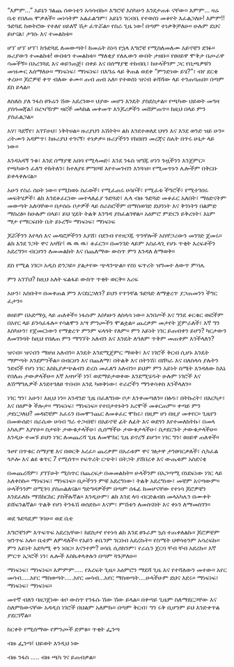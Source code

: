 
“እምም...” አይኔን ገልጨ ሰውነቴን አሳሳብኩ። እግሮቼ እስካሁን እንደታጠፉ ናቸው። እምም... ዛሬ ቤቴ የበለጠ ሞቃለች። መነሳትም አልፈልግም፣ አይኔን ገርብቤ የተወሰነ መቆየት እፈልጋለሁ! እምም!!  ጉድጓዴ ከወትሮው የተለየ ሀይለኛ ሽታ ፈጥሯል። የስራ ጊዜ ነው! በጣም ተነቃቅቻለሁ። ሁሉም ደህና ይሆናል፣ ታገሱ እና ተመልከቱ።

ሆፕ ሆፕ ሆፕ፣ ከጉድጓዴ ለመውጣት፤ ከመሬት ስነሳ የኋላ እግሮቼ የሚስለመለሙ አይኖቼን ደገፉ። ዙሪያውን ተመልከቱ! ውበቱን ተመልከቱ። ማለቂያ የለሌውን ውበት ታዘቡ። የፀሀይዋ ሞቅታ በጮራዋ ሳመችኝ። በአረንጓዴ እና ወይንጠጅ፣ በቀይ እና በሰማያዊ ተከብቤ፣ ከሁላችንም ጋር የቢጫዎቹን መዝሙር እሰማለሁ። ማነፍነፍ፣ ማነፍነፍ፣ በእግሬ ላይ ቅጠል ወደቀ “ምንድነው ይሄ?”፣ ብየ ደርቄ ቀረሁ። ጆሮዎቼ ቀጥ ብለው ቆሙ። ጠብ ጠብ አለ። የተወሰነ ዝናብ ቆሻሻው ላይ ተንጠባጠበ። በጣም ደስ ይላል።

ለስለስ ያለ ንፋስ ፀጉሬን ሽው አደረገው። ህያው መሆን እንዴት ያስደስታል። የጫካው ህይወት መዓዛ ያስጎመጃል፤ በረዣዥም ዛፎች መካከል መቀመጥ እንጆሪዎችን መሸምጠጥ። ከዚህ በላይ ምን ያስፈልጋል።

አሃ፣ ጓደኛየ፣ አገኘሁህ፣ ነቅትሀል። ዙሪያህን አሽትት። ልክ እንደተወለደ ህፃን እና እንደ ወንድ ዝይ ሁን። ሪትሙን አዳምጥ፣ ከዙሪያህ ተገናኝ፣ ተነቃቃ። ዙሪያችንን የከበበን መረጃና ስሌት በጥሩ ሁኔታ ላይ ነው።

እንዳአዳኝ ንቁ፣ እንደ ሰማያዊ አበባ የሚላመድ፣ እንደ ንፋስ ዝግጁ ሆነን ጉዟችንን እንጀምር። የጫካውን ፈለግ ተከትለን፣ ከተለያዩ ምግቦቹ እየተመገብን እንጓዝ። የሚመጥኑን ሌሎችም በቅርቡ ይቀላቀሉናል። 

አሁን የስራ ሰዐት ነው። የሚከወኑ ስራወች፣ የሚፈጠሩ ሀሳቦች፣ የሚፈቱ ችግሮች፣ የሚተገበሩ መፍትሄዎች፣ ልክ እንደቆፈርነው መተላለፊያ ጉድጓድ፣ ሌላ ብዙ ጉድጓድ መቆፈር አለበት፣ ማዕድናትም መውጣት አለባቸው። በታሰሱ ቦታዎች ላይ ስራስሮችም በማስወገድ ደህንነት እና ቅንነትን በልምድ ማስረፅ። ከሁሉም በላይ፣ ይህ ሂደት ትልቅ እንግዳ ያስፈልገዋል። አዕምሮ ምድርን ይቅረፃት፣ እኔም ማታ የማርፍበት ቤት ይኑረኝ። ማነፍነፍ፣ ማነፍነፍ

ጆሯችንን እየላሰ እና መዳፎቻችንን እያሸ፣ በደንብ የተዘጋጁ ጥንቸሎች አስቸጋሪውን መንገድ ጀመሩ። ልክ እንደ ንጋት ዋና አዛዥ፤ ዉ ዉ ዉ፣ ቆፈርን። በመንገድ ላይም አስፈላጊ የሆኑ ጥቂት እረፍቶችን አደረግን። ብርሀንን ለመመልከት እና በጨለማው ውስጥ ምን  እንዳለ ለማወቅ።

ደስ የሚል ነገር። አዲስ ድንጋይ። ያልታየው ጭላንጭል። የስነ ፍጥረት ዝግመተ ለውጥ ምሳሌ

ምን አገኘህ? ከዚህ አለት ፍልፋይ ውስጥ ጥቂት ወርቅ። አሪፍ

አሁን፣ አስቡት። በመቀጠል ምን እናደርጋለን? ይህን የጥንቸል ጉድጓድ ለማቋረጥ ያጋጠመንን ችግር ፈታን።

ፀሀይም በአድማሷ ላይ ጠለቀች። ነፋሱም እስካሁን ለስላሳ ነው። አንበጦች እና ግንደ ቆርቁር ወፎችም በአየር ላይ ይንሳፈፋሉ። የሳልሞን አሣ ምንጮችን ሞልቷል። ጨረቃም መታየት ጀምራለች፣ እኛ ግን እስካሁን፣ የጀመርነውን የማቋረጥ ምንም ፍላጎት የለም። ምን አይነት ነገር ይጠብቀን ይሆን? ካርታውን ለመገንባት ከዚህ የበለጠ ምን ማግኘት አለብን እና እንዴት ለዓለም ጥቅም መጠቀም እንችላለን? 

ዝናብ። ዝናብን ማዘዝ አለብን። እንዴት እንደሚጀምር ማወቅ፣ እና ነገሮች ቅርብ ሲሆኑ እንዴት ማምጣት እንደምንችል። በብርሀን እና በጨለማ፣ በትልቅ እና በትንሽ፣ በሸካራ እና በለስላሳ ያሉትን ንድፎች የሆነ ነገር እስኪያቃጭልብን ድረስ መፈለግ አለብን። ይህም ምን አይነት ስሜት እንዳለው ከእኔ የበለጠ ታውቃላችሁ። እኛ አዛዦች ነን፤ ወደማይታወቀው እንደሚሄዱት ሁሉም ነገሮች እና ለሽማግሌዎች እንደተገለፀ ጥበብ። አንዴ ካወቅነው፣ ተራሮችን ማንቀሳቀስ እንችላለን።

ነገር ግን፣ አሁን፣ እዚህ ነን። አንዳንድ ጊዜ በፈለግነው ቦታ እንቀመጣለን። በፅዱ፣ በትኩረት፣ በእርካታ፣ እና በዕምቅ ችሎታ። ማነፍነፍ፣ ማነፍነፍ። የተበታተኑትን አረሞች መቆርጠም። ቀጣይ ምን ታደርጋለህ? መዳፎቼም አፈሩን በመሞንጨር ለመቆፈር ሞከሩ፣ በዚም ሆነ በዚያ መቀየር። ጊዜየን በመውሰድ፣ በራሴው ሀሳብ ግራ ተጋብቼ፣ በአይኖቼ ፊት ለፊት እና ወደጎን እየተመለከትኩ፣ በመላ አካሌም እያየሁ። ስታዩት ታውቁታላችሁ፣ ሲሰማችሁ ታውቁታላችሁ፣ ስታደርጉት ታውቁታላችሁ። እንዲሁ ተመኙ ይህን ነገር ለመጨረሻ ጊዜ ለመሞከር ጊዜ ይኖረኝ ይሆን። ነገር ግን፣ ፀሀይዋ ጠለቀች።

ጉዞየ በጥቁር ሰማያዊ እና በወርቅ አረፈ። ጨረቃም በአራቱም ዋና ገፅታዋ ታንፀባርቃለች፣ ሲካፈል ጎዶሎ እና ልዩ ቁጥር 7 የሚሰጥ። የፍጥረት ርጭት፣ በትጋት ያሸበረቀ እና ውጤቱም አስደናቂ

በመጨረሻም፣ ያገኘሁት ሚስጥር በጨረፍታ በመመልከት። ሁላችንም በአጋጣሚ በነደፍነው ነገር ላይ አለቀስኩ። ማነፍነፍ፣ ማነፍነፍ። ቤታችንን ምቹ አደረግነው፣ ትልቅ አደረግነው፣ መቼም አናጣውም። ሁላችንንም በሚገባ ያስጠልለናል። ግድግዳዎችም በጣም ሰፋፊ ከመሆናቸው የተነሳ ጆሮዎቼን እንደፈለኩ ማሽከርከር ያስችሉኛል። እንዲሁም፣ ልክ እንደ ላባ ብርድልብስ መላአካሌን በሙቀት ይሸፍንልኛል። ጥልቅ የሆነ ትንፋሽ ወሰድኩ። እናም፣ ምሽቱን ለመሰናበት እና ቀኑን ለማመስገን።

ወደ ጉድጓዴም ገባሁ። ወደ ቤቴ

እግሮቼንም እጥፍጥፍ አደረኳቸው፣ ከደስታየ የተነሳ ልክ እንደ ፀጉራም ኳስ ተጠቀለልኩ።  ጆሮዎቼም ዝንጥፍ አሉ። ቤቴም ለምዳለች። የአይን ቆቤንም ገርበብ አደረኩት። የስሜት ህዋሳቴንም አሳረፍኩ። ምን አይነት አድካሚ ቀን ነበር። እናንተም? ሀሳቤ ሲሰክንም፣ የራሴን ጀርባ ቸብ ቸብ አደረኩ። እኛ  ምርጥ አጋሮች ነን፣ ሌሎች እስኪቀላቀሉን በጣም ጓጉቻለሁ።

ማነፍነፍ፣ ማነፍነፍ። እምምም..... የእረፍት ጊዜ። አዕምሮን ማደሻ ጊዜ እና የተሻለውን መተው። አየር መሳብ.....አየር ማስወጣት.....አየር መሳብ...አየር ማስወጣት....ሁላችሁም ደህና እደሩ። ማነፍነፍ፣ ማነፍነፍ፣ ማነፍነፍ።

መተኛ ብለን ባዘጋጀነው ቱቦ ውስጥ የንፋሱ ሽው ሽው ይላል። በቀጣይ ጊዜም ስለማደርጋቸው እና ስለምከውናቸው አዳዲስ ነገሮች በህልም አለምኩ። በጣም ቅርብ፣ ግን ሩቅ ቢሆንም ይህ እንድቀጥል ያደርገኛል።

ከርቀት የሚሰማው የምንጮች ድምፅ። ጥቂት ፌንጣ

ብዙ ፌንጣ፤ ህይወት እንዲህ ነው

ብዙ ንፋስ ..... ብዙ ጫካ ገና ይጠብቃል።
